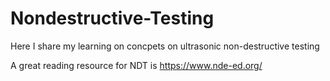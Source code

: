 # Nondestructive-Testing
Here I share my learning on concpets on ultrasonic non-destructive testing

A great reading resource for NDT is https://www.nde-ed.org/
